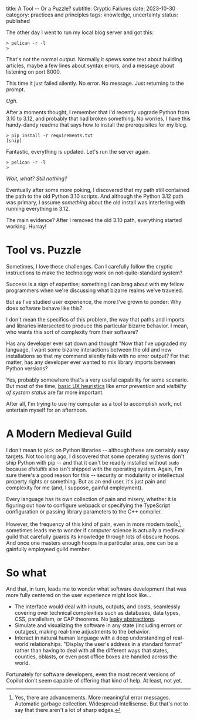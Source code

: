 title: A Tool -- Or a Puzzle?
subtitle: Cryptic Failures
date: 2023-10-30
category: practices and principles
tags: knowledge, uncertainty
status: published

The other day I went to run my local blog server and got this:

```
> pelican -r -l
>
```

That's not the normal output. Normally it spews some text about building articles, maybe a few lines about syntax errors, and a message about listening on port 8000.

This time it just failed silently. No error. No message. Just returning to the prompt.

_Ugh._

After a moments thought, I remember that I'd recently upgrade Python from 3.10 to 3.12, and probably that had broken something. No worries, I have this handy-dandy readme that says how to install the prerequisites for my blog.

```
> pip install -r requirements.txt
[snip]
```

Fantastic, everything is updated. Let's run the server again.

```
> pelican -r -l
>
```

_Wait, what? Still nothing?_

Eventually after some more poking, I discovered that my path still contained the path to the old Python 3.10 scripts. And although the Python 3.12 path was primary, I assume _something_ about the old install was interfering with running everything in 3.12.

The main evidence? After I removed the old 3.10 path, everything started working. Hurray!

# Tool vs. Puzzle

Sometimes, I love these challenges. Can I carefully follow the cryptic instructions to make the technology work on not-quite-standard system?

Success is a sign of expertise; something I can brag about with my fellow programmers when we're discussing what bizarre realms we've traveled.

But as I've studied user experience, the more I've grown to ponder: Why does software behave like this?

I don't mean the specifics of this problem, the way that paths and imports and libraries intersected to produce this particular bizarre behavior. I mean, who wants this sort of complexity from their software?

Has any developer ever sat down and thought "Now that I've upgraded my language, I want some bizarre interactions between the old and new installations so that my command silently fails with no error output? For that matter, has any developer ever wanted to mix library imports between Python versions?

Yes, probably somewhere that's a very useful capability for some scenario. But most of the time, [basic UX heuristics](https://www.nngroup.com/articles/ten-usability-heuristics/) like _error prevention_ and _visibility of system status_ are far more important.

After all, I'm trying to use my computer as a tool to accomplish work, not entertain myself for an afternoon.

# A Modern Medieval Guild

I don't mean to pick on Python libraries -- although these are certainly easy targets. Not too long ago, I discovered that some operating systems don't ship Python with pip -- and that it can't be readily installed without ``sudo`` because _distutils_ also isn't shipped with the operating system. Again, I'm sure there's a good reason for this -- security or modularity or intellectual property rights or something. But as an end user, it's just pain and complexity for me (and, I suppose, gainful employment).

Every language has its own collection of pain and misery, whether it is figuring out how to configure webpack or specifying the TypeScript configuration or passing library parameters to the C++ compiler.

However, the frequency of this kind of pain, even in more modern tools[^modern], sometimes leads me to wonder if computer science is actually a medieval guild that carefully guards its knowledge through lots of obscure hoops. And once one masters enough hoops in a particular area, one can be a gainfully employeed guild member.

[^modern]: Yes, there are advancements. More meaningful error messages. Automatic garbage collection. Widespread Intellisense. But that's not to say that there aren't a lot of sharp edges.

# So what

And that, in turn, leads me to wonder what software development that was more fully centered on the user experience might look like...

- The interface would deal with inputs, outputs, and costs, seamlessly covering over technical complexities such as databases, data types, CSS, parallelism, or CAP theorems. No [leaky abstractions](https://en.wikipedia.org/wiki/Leaky_abstraction).
- Simulate and visualizing the software in any state (including errors or outages), making real-time adjustments to the behavior.
- Interact in natural human language with a deep understanding of real-world relationships. "Display the user's address in a standard format" rather than having to deal with all the different ways that states, counties, oblasts, or even post office boxes are handled across the world.

Fortunately for software developers, even the most recent versions of Copilot don't seem capable of offering that kind of help. At least, not yet.
